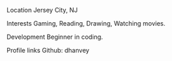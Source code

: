 Location
Jersey City, NJ

Interests
Gaming, Reading, Drawing, Watching movies.

Development
Beginner in coding.

Profile links
Github: dhanvey
